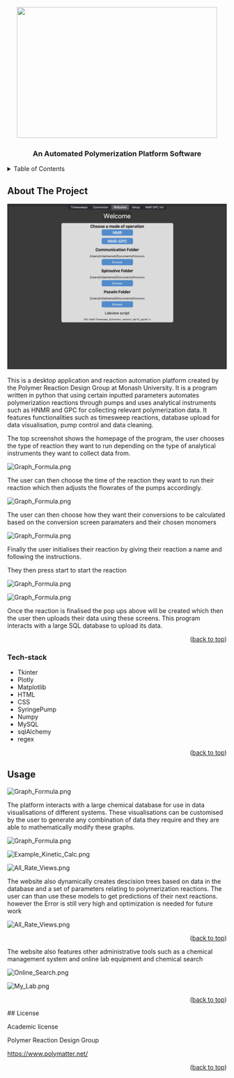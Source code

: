 <!-- Improved compatibility of back to top link: See: https://github.com/othneildrew/Best-README-Template/pull/73 -->

<a name="readme-top"></a>

<p align="center">
  <img width="460" height="300" src="https://github.com/miladNemati-1/tkinter-prd-app/blob/main/images/prd-400.jpeg?raw=true">
</p>

  <h3 align="center">An Automated Polymerization Platform Software</h3>
 
<!-- TABLE OF CONTENTS -->
<details>
  <summary>Table of Contents</summary>
  <ol>
    <li>
      <a href="#about-the-project">About The Project</a>
      <ul>
        <li><a href="#Tech-stack">Tech Stack</a></li>
      </ul>
    </li>
    <li><a href="#usage">Usage</a></li>
  </ol>
</details>

<!-- ABOUT THE PROJECT -->

## About The Project

![All_Vis_Screenshot.png](https://github.com/miladNemati-1/tkinter_prd_app/blob/main/images/Welcome_Screen.png?raw=true)

This is a desktop application and reaction automation platform created by the Polymer Reaction Design Group at Monash University. It is a program written in python that using certain inputted parameters automates polymerization reactions through pumps and uses analytical instruments such as HNMR and GPC for collecting relevant polymerization data. It features functionalities such as timesweep reactions, database upload for data visualisation, pump control and data cleaning.

The top screenshot shows the homepage of the program, the user chooses the type of reaction they want to run depending on the type of analytical instruments they want to collect data from.

![Graph_Formula.png](https://github.com/miladNemati-1/django_prd_website/blob/main/images/Monomer_Visualisations_Homepage.png?raw=true)

The user can then choose the time of the reaction they want to run their reaction which then adjusts the flowrates of the pumps accordingly.

![Graph_Formula.png](https://github.com/miladNemati-1/django_prd_website/blob/main/images/Monomer_Visualisations_Homepage.png?raw=true)

The user can then choose how they want their conversions to be calculated based on the conversion screen paramaters and their chosen monomers

![Graph_Formula.png](https://github.com/miladNemati-1/django_prd_website/blob/main/images/Monomer_Visualisations_Homepage.png?raw=true)

Finally the user initialises their reaction by giving their reaction a name and following the instructions.

They then press start to start the reaction

![Graph_Formula.png](https://github.com/miladNemati-1/django_prd_website/blob/main/images/Monomer_Visualisations_Homepage.png?raw=true)

![Graph_Formula.png](https://github.com/miladNemati-1/django_prd_website/blob/main/images/Monomer_Visualisations_Homepage.png?raw=true)

Once the reaction is finalised the pop ups above will be created which then the user then uploads their data using these screens. This program interacts with a large SQL database to upload its data.

<p align="right">(<a href="#readme-top">back to top</a>)</p>

### Tech-stack

- Tkinter
- Plotly
- Matplotlib
- HTML
- CSS
- SyringePump
- Numpy
- MySQL
- sqlAlchemy
- regex

<p align="right">(<a href="#readme-top">back to top</a>)</p>

## Usage

![Graph_Formula.png](https://github.com/miladNemati-1/django_prd_website/blob/main/images/Monomer_Visualisations_Homepage.png?raw=true)

The platform interacts with a large chemical database for use in data visualisations of different systems. These visualisations can be customised by the user to generate any combination of data they require and they are able to mathematically modify these graphs.

![Graph_Formula.png](https://github.com/miladNemati-1/django_prd_website/blob/main/images/Graph_Formula.png?raw=true)

![Example_Kinetic_Calc.png](https://github.com/miladNemati-1/django_prd_website/blob/main/images/Example_Kinetic_Calc.png?raw=true)

![All_Rate_Views.png](https://github.com/miladNemati-1/django_prd_website/blob/main/images/All_rate_views.png?raw=true)

The website also dynamically creates descision trees based on data in the database and a set of parameters relating to polymerization reactions. The user can than use these models to get predictions of their next reactions. however the Error is still very high and optimization is needed for future work

![All_Rate_Views.png](https://github.com/miladNemati-1/django_prd_website/blob/main/images/Models_Input.png?raw=true)

<p align="right">(<a href="#readme-top">back to top</a>)</p>

The website also features other administrative tools such as a chemical management system and online lab equipment and chemical search

![Online_Search.png](https://github.com/miladNemati-1/django_prd_website/blob/main/images/Online_Search.png?raw=true)

![My_Lab.png](https://github.com/miladNemati-1/django_prd_website/blob/main/images/My_Lab.png?raw=true)

<p align="right">(<a href="#readme-top">back to top</a>)</p>
## License

Academic license

Polymer Reaction Design Group

https://www.polymatter.net/

<p align="right">(<a href="#readme-top">back to top</a>)</p>
